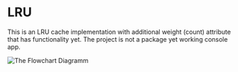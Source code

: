 # LRU

This is an LRU cache implementation with additional weight (count) attribute that has functionality yet.
The project is not a package yet working console app.

![The Flowchart Diagramm](https://raw.githubusercontent.com/kaatinga/LRU/homework/flow-chart.png)